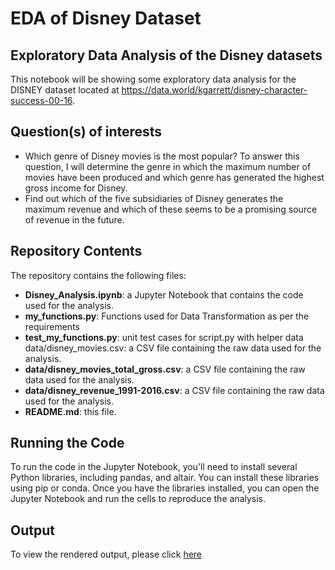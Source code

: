 # EDA of Disney Dataset
## Exploratory Data Analysis of the Disney datasets
This notebook will be showing some exploratory data analysis for the DISNEY dataset located at https://data.world/kgarrett/disney-character-success-00-16.
## Question(s) of interests
* Which genre of Disney movies is the most popular? To answer this question, I will determine the genre in which the maximum number of movies have been produced and which genre has generated the highest gross income for Disney.
* Find out which of the five subsidiaries of Disney generates the maximum revenue and which of these seems to be a promising source of revenue in the future.
## Repository Contents
The repository contains the following files: 
* **Disney_Analysis.ipynb**: a Jupyter Notebook that contains the code used for the analysis.
* **my_functions.py**: Functions used for Data Transformation as per the requirements
* **test_my_functions.py**: unit test cases for script.py with helper data data/disney_movies.csv: a CSV file containing the raw data used for the analysis.
* **data/disney_movies_total_gross.csv**: a CSV file containing the raw data used for the analysis.
* **data/disney_revenue_1991-2016.csv**:  a CSV file containing the raw data used for the analysis.
* **README.md**: this file.
## Running the Code
To run the code in the Jupyter Notebook, you'll need to install several Python libraries, including pandas, and altair. You can install these libraries using pip or conda. Once you have the libraries installed, you can open the Jupyter Notebook and run the cells to reproduce the analysis.
## Output
To view the rendered output, please click [here](https://github.com/PriyankaGuliani/EDA_of_disney_dataset/blob/7af24a6e6834771ef5906dc88468a7ec7eecb49c/Disney_analysis.ipynb)
